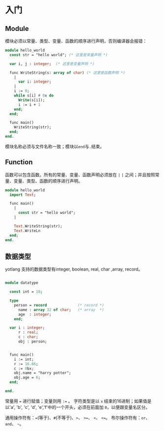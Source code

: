 
入门
============

Module
-----

模块必须以常量、类型、变量、函数的顺序进行声明，否则编译器会报错：

```pascal
module hello_world
  const str = "hello world"; (* 这里是常量声明 *)

  var i, j : integer;  (* 这里是变量声明 *)

  func WriteString(s: array of char) (* 这里是函数声明 *)
    |
      var i: integer;
    |
    i := 0;
    while s[i] # 0x do 
      Write(s[i]);
      i := i + 1
    end;
  end;

  func main() 
    WriteString(str);
  end;
end.
```

模块名称必须与文件名称一致；模块以`end`与`.`结束。

Function
-------------

函数可以包含函数。所有的常量、变量、函数声明必须放在 `|` `|` 之间；并且按照常量、变量、类型、函数的顺序进行声明。

```pascal
module hello_world
  import Text;

  func main()
    |
      const str = "hello world";
    |

    Text.WriteString(str);
    Text.WriteLn
  end;
end.

```


数据类型
-------------
yotlang 支持的数据类型有integer, boolean, real, char ,array, record。



```pascal

module datatype

  const int = 18;

  type 
    person = record              (* record *)
      name : array 32 of char;   (* array  *)
      age  : integer;
    end;

  var i : integer;
      r : real;
      c : char;
      obj : person;


  func main()
    i := int;
    r := 16.66;
    c := 0bx;
    obj.name = "harry potter";
    obj.age = 6;
  end;

end.

```

常量用 `=` 进行赋值；变量则用 `:=` 。 字符类型是以 `x` 结束的16进制；如果值是以'a', 'b', 'c', 'd', 'e','f'中的一个开头，必须在前面加 `0`，以便跟变量名区分。

通用操作符有：`=`(等于)、`#`(不等于)、`>`、 `>=`、 `<`、 `<=`。
布尔操作符有：`or`、 `and`、 `~`。